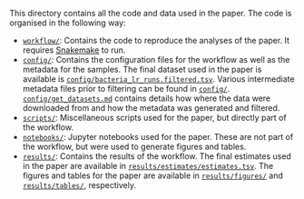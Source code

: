 This directory contains all the code and data used in the paper. The code is organised in the following way:

- [`workflow/`](./workflow): Contains the code to reproduce the analyses of the paper. It requires [Snakemake](https://snakemake.readthedocs.io/en/stable/) to run.
- [`config/`](./config): Contains the configuration files for the workflow as well as the metadata for the samples. The final dataset used in the 
    paper is available is [`config/bacteria_lr_runs.filtered.tsv`](./config/bacteria_lr_runs.filtered.tsv). Various intermediate metadata files prior to filtering can be found 
    in [`config/`](./config). [`config/get_datasets.md`](./config/get_datasets.md) contains details how where the data were 
    downloaded from and how the metadata was generated and filtered.
- [`scripts/`](./scripts): Miscellaneous scripts used for the paper, but directly part of the workflow.
- [`notebooks/`](./notebooks): Jupyter notebooks used for the paper. These are not part of the workflow, but were used to generate figures and tables.
- [`results/`](./results): Contains the results of the workflow. The final estimates used in the paper are available in [`results/estimates/estimates.tsv`](./results/estimates/estimates.tsv). 
    The figures and tables for the paper are available in [`results/figures/`](./results/figures) and [`results/tables/`](./results/tables), respectively.